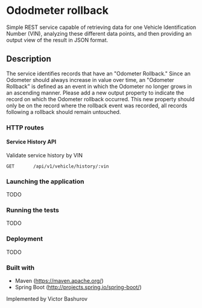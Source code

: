 # Ododmeter rollback

Simple REST service capable of retrieving data for one Vehicle Identification Number (VIN),
analyzing these different data points, and then providing an output view of the result in JSON format.

## Description

The service identifies records that have an "Odometer Rollback." Since an Odometer should
always increase in value over time, an "Odometer Rollback" is defined as an event in which the
Odometer no longer grows in an ascending manner. Please add a new output property to indicate
the record on which the Odometer rollback occurred. This new property should only be on the
record where the rollback event was recorded, all records following a rollback should remain
untouched.

### HTTP routes

#### Service History API

Validate service history by VIN
```
GET       /api/v1/vehicle/history/:vin
```

### Launching the application

TODO

### Running the tests

TODO

### Deployment

TODO

### Built with

- Maven (https://maven.apache.org/)
- Spring Boot (http://projects.spring.io/spring-boot/)

Implemented by Victor Bashurov
